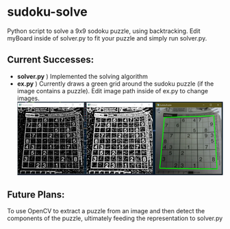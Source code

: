# sudoku-solve
Python script to solve a 9x9 sodoku puzzle, using backtracking. Edit myBoard inside of solver.py to fit your puzzle and simply run solver.py.


## Current Successes:
* <b>solver.py</b> ) Implemented the solving algorithm
* <b>ex.py</b> ) Currently draws a green grid around the sudoku puzzle (if the image contains a puzzle). Edit image path inside of ex.py to change images.
![ex.py](/example.png)

## Future Plans:
To use OpenCV to extract a puzzle from an image and then detect the components of the puzzle, ultimately feeding the representation to solver.py

